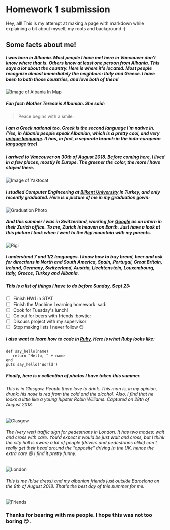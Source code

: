 # Homework 1 submission

Hey, all! This is my attempt at making a page with markdown while explaining a bit about myself, my roots and background :)

## Some facts about me!

##### I was born in Albania. Most people I have met here in Vancouver don't know where that is. Others know at least one person from Albania. This says a lot about the country. Here is where it's located. Most people recognize almost immediately the neighbors: Italy and Greece. I have been to both those countries, and love both of them!
![Image of Albania In Map](images/albania_map.png)
##### Fun fact: Mother Teresa is Albanian. She said: 

> Peace begins with a smile.

##### I am a Greek national too. Greek is the second language I'm native in. (Yes, in Albania people speak Albanian, which is a pretty cool, and very [unique language](https://en.wikipedia.org/wiki/Albanian_language). It has, in fact, a separate branch in the indo-european [language tree](https://www.translatemedia.com/wp-content/cache/thumbnails/2015/07/linguist-family-tree2-860x9999.jpg))

##### I arrived to Vancouver on 30th of August 2018. Before coming here, I lived in a few places, mostly in Europe. The greener the color, the more I have stayed there.
![Image of Yaktocat](images/map.png)

##### I studied Computer Engineering at [Bilkent University](http://w3.bilkent.edu.tr/bilkent/) in Turkey, and only recently graduated. Here is a picture of me in my graduation gown:
![Graduation Photo](images/graduation.jpg)

##### And this summer I was in Switzerland, working for [Google](https://www.google.com/) as an intern in their Zurich office. To me, Zurich is heaven on Earth. Just have a look at this picture I took when I went to the Rigi mountain with my parents. 
![Rigi](images/rigi_swissmtn.JPG)

##### I understand 7 and 1/2 languages. I know how to buy bread, beer and ask for directions in North and South America, Spain, Portugal, Great Britain, Ireland, Germany, Switzerland, Austria, Liechtenstein, Louxembourg, Italy, Greece, Turkey and Albania.

##### This is a list of things I have to do before Sunday, Sept 23:

- [ ] Finish HW1 in STAT
- [ ] Finish the Machine Learning homework :sad:
- [ ] Cook for Tuesday's lunch!
- [ ] Go out for beers with friends :bowtie:  
- [ ] Discuss project with my supervisor
- [ ] Stop making lists I never follow :smirk:

##### I also want to learn how to code in [Ruby](https://www.ruby-lang.org/en/). Here is what Ruby looks like:

```
def say_hello(name)
   return “Hello, ” + name
end
puts say_hello('World')
```

##### Finally, here is a collection of photos I have taken this summer. 

###### This is in Glasgow. People there love to drink. This man is, in my opinion, drunk: his nose is red from the cold and the alcohol. Also, I find that he looks a little like a young hipster Robin Williams. Captured on 28th of August 2018.
![Glasgow](images/glasgow_streetart.JPG)

###### The (very wet) traffic sign for pedestrians in London. It has two modes: wait and cross with care. You'd expect it would be just wait and cross, but I think the city hall is aware a lot of people (drivers and pedestrians alike) can't really get their head around the "opposite" driving in the UK, hence the extra care :smile: I find it pretty funny.
![London](images/london.JPG)

###### This is me (blue dress) and my albanian friends just outside Barcelona on the 9th of August 2018. That's the best day of this summer for me.
![Friends](images/the_albanian_gang.JPG)

### Thanks for bearing with me people. I hope this was not too boring :smirk: .
